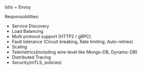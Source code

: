 Istio + Envoy

Responsobilities:
- Service Discovery
- Load Balancing
- Multi protocol support (HTTP2 / gRPC)
- Fault tolerance (Circuit breaking, Rate limiting, Auto-retries)
- Scaling
- Telemetrics(including wire-level like Mongo-DB, Dynamo-DB)
- Distributed Tracing
- Security(mTLS, policies)
